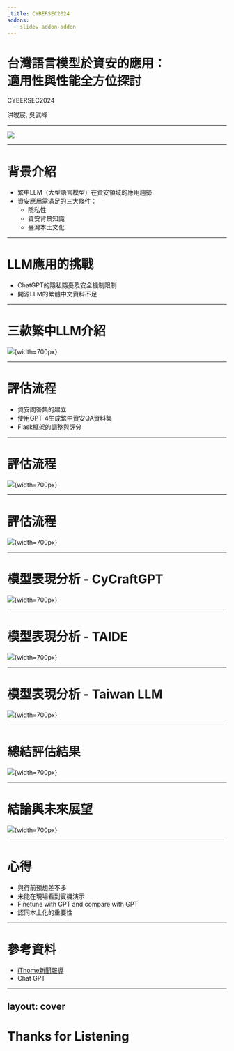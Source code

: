 ```yaml
---
_title: CYBERSEC2024
addons:
  - slidev-addon-addon
---
```


# 台灣語言模型於資安的應用：<br />適用性與性能全方位探討

CYBERSEC2024

洪晙宸, 吳武峰

---

![](20240514_154725.jpg)

---

# 背景介紹

- 繁中LLM（大型語言模型）在資安領域的應用趨勢
- 資安應用需滿足的三大條件：
  - 隱私性
  - 資安背景知識
  - 臺灣本土文化

---

# LLM應用的挑戰

- ChatGPT的隱私隱憂及安全機制限制
- 開源LLM的繁體中文資料不足

---

# 三款繁中LLM介紹

![](20240514_155411.jpg){width=700px}

---

# 評估流程

- 資安問答集的建立
- 使用GPT-4生成繁中資安QA資料集
- Flask框架的調整與評分

---

# 評估流程

![](20240514_155726.jpg){width=700px}

---

# 評估流程

![](20240514_160004.jpg){width=700px}


---

# 模型表現分析 - CyCraftGPT

![](20240514_160348.jpg){width=700px}

---

# 模型表現分析 - TAIDE

![](20240514_160544.jpg){width=700px}

---

# 模型表現分析 - Taiwan LLM

![](20240514_160816.jpg){width=700px}

---

# 總結評估結果

![](20240514_161102.jpg){width=700px}

---

# 結論與未來展望

![](20240514_161335.jpg){width=700px}

---

# 心得

- 與行前預想差不多
- 未能在現場看到實機演示
- Finetune with GPT and compare with GPT
- 認同本土化的重要性

---

# 參考資料

- [iThome新聞報導](https://www.ithome.com.tw/news/163189)
- Chat GPT

---
layout: cover
---

# Thanks for Listening
